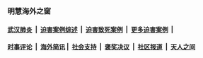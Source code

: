 
### 明慧海外之窗

####  [武汉肺炎](indexes/365.md?t=01250800) &nbsp;|&nbsp;  [迫害案例综述](indexes/328.md?t=01250800) &nbsp;|&nbsp; [迫害致死案例](indexes/277.md?t=01250800)  &nbsp;|&nbsp; [更多迫害案例](indexes/81.md?t=01250800)  &nbsp;|&nbsp; 
####  [时事评论](indexes/251.md?t=01250800) &nbsp;|&nbsp; [海外简讯](indexes/245.md?t=01250800)&nbsp;|&nbsp;  [社会支持](indexes/140.md?t=01250800) &nbsp;|&nbsp; [褒奖决议](indexes/282.md?t=01250800) &nbsp;|&nbsp; [社区报道](indexes/91.md?t=01250800)  &nbsp;|&nbsp; [天人之间](indexes/78.md?t=01250800) 


